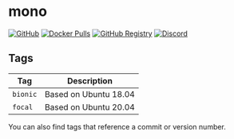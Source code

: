 # mono

[![GitHub](https://img.shields.io/badge/source-github-lightgrey)](https://github.com/hotio/docker-mono)
[![Docker Pulls](https://img.shields.io/docker/pulls/hotio/mono)](https://hub.docker.com/r/hotio/mono)
[![GitHub Registry](https://img.shields.io/badge/registry-ghcr.io-blue)](https://github.com/users/hotio/packages/container/package/mono)
[![Discord](https://img.shields.io/discord/610068305893523457?color=738ad6&label=discord&logo=discord&logoColor=white)](https://discord.gg/3SnkuKp)

## Tags

| Tag        | Description           |
| -----------|-----------------------|
| `bionic`   | Based on Ubuntu 18.04 |
| `focal`    | Based on Ubuntu 20.04 |

You can also find tags that reference a commit or version number.
